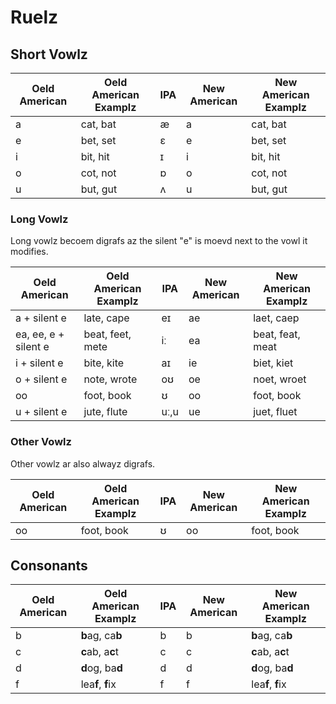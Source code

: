 # Ruelz

## Short Vowlz

| Oeld American | Oeld American Examplz | IPA | New American | New American Examplz |
| --- | --- | --- | --- | --- |
| a | cat, bat | æ | a | cat, bat |
| e | bet, set | ɛ | e | bet, set
| i | bit, hit | ɪ | i | bit, hit |
| o | cot, not | ɒ | o | cot, not |
| u | but, gut | ʌ | u | but, gut |

### Long Vowlz

Long vowlz becoem digrafs az the silent "e" is moevd next to the vowl it modifies.

| Oeld American | Oeld American Examplz | IPA | New American | New American Examplz |
| --- | --- | --- | --- | --- |
| a + silent e | late, cape | eɪ | ae | laet, caep |
| ea, ee, e + silent e | beat, feet, mete | iː | ea | beat, feat, meat |
| i + silent e | bite, kite | aɪ | ie | biet, kiet |
| o + silent e | note, wrote | oʊ | oe | noet, wroet |
| oo | foot, book | ʊ | oo | foot, book |
| u + silent e | jute, flute | uː,u | ue | juet, fluet |


### Other Vowlz

Other vowlz ar also alwayz digrafs.

| Oeld American | Oeld American Examplz | IPA | New American | New American Examplz |
| --- | --- | --- | --- | --- |
| oo | foot, book | ʊ | oo | foot, book |

## Consonants

| Oeld American | Oeld American Examplz | IPA | New American | New American Examplz |
| --- | --- | --- | --- | --- |
| b | **b**ag, ca**b** | b | b | **b**ag, ca**b** |
| c | **c**ab, a**c**t | c | c |  **c**ab, a**c**t |
| d | **d**og, ba**d** | d | d | **d**og, ba**d** |
| f | lea**f**, **f**ix | f | f | lea**f**, **f**ix |
